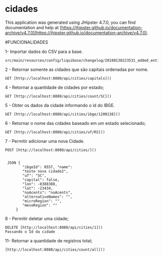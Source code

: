 # cidades
This application was generated using JHipster 4.7.0, you can find documentation and help at [https://jhipster.github.io/documentation-archive/v4.7.0](https://jhipster.github.io/documentation-archive/v4.7.0).


#FUNCIONALIDADES

1- Importar dados do CSV para a base. 

    src/main/resources/config/liquibase/changelog/20180130223531_added_entity_City.xml

2 -  Retornar somente as cidades que são capitais ordenadas por nome.

    GET [http://localhost:8080/api/cities/capitals]()

4 - Retornar a quantidade de cidades por estado;

    GET [http://localhost:8080/api/cities/count/SC]()

5 -  Obter os dados da cidade informando o id do IBGE.

    GET [http://localhost:8080/api/cities/ibge/1200138]()

6 -  Retornar o nome das cidades baseado em um estado selecionado;
    
    GET [http://localhost:8080/api/cities/uf/RS]()

7 - Permitir adicionar uma nova Cidade.
    
    POST [http://localhost:8080/api/cities/]()
 
 
     JSON {
            "ibgeId": 8557, "name": 
            "teste nova cidade2", 
            "uf": "SC",
            "capital": false,
            "lon": -8388388,
            "lat": -23434,
            "noAcents": "noAcents",
            "alternativeNames": "",
            "microRegion": "",
            "mesoRegion": ""
         }

8 - Permitir deletar uma cidade;
    
    DELETE [http://localhost:8080/api/cities/1]()
    Passando o Id da cidade

11- Retornar a quantidade de registros total;
    
    [http://localhost:8080/api/cities/count/all]()



